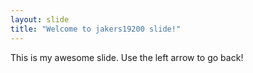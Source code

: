 ```yaml
---
layout: slide
title: "Welcome to jakers19200 slide!"
---
```

This is my awesome slide.
Use the left arrow to go back!